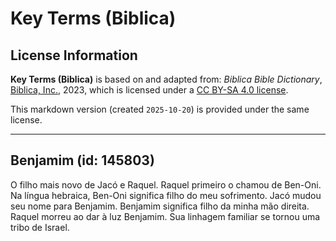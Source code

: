 # Key Terms (Biblica)

## License Information

**Key Terms (Biblica)** is based on and adapted from: _Biblica Bible Dictionary_, [Biblica, Inc.](https://www.biblica.com/), 2023, which is licensed under a [CC BY-SA 4.0 license](https://creativecommons.org/licenses/by-sa/4.0/legalcode.en).

This markdown version (created `2025-10-20`) is provided under the same license.



--------------------------------

## Benjamim (id: 145803)

O filho mais novo de Jacó e Raquel. Raquel primeiro o chamou de Ben\-Oni. Na língua hebraica, Ben\-Oni significa filho do meu sofrimento. Jacó mudou seu nome para Benjamim. Benjamim significa filho da minha mão direita. Raquel morreu ao dar à luz Benjamim. Sua linhagem familiar se tornou uma tribo de Israel.


